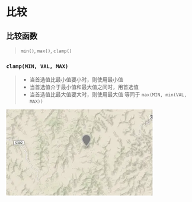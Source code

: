 # 比较

## 比较函数

> `min()`, `max()`, `clamp()`

### `clamp(MIN, VAL, MAX)`

> - 当首选值比最小值要小时，则使用最小值
> - 当首选值介于最小值和最大值之间时，用首选值
> - 当首选值比最大值要大时，则使用最大值
>   等同于 `max(MIN, min(VAL, MAX))`

![](/.assets/img/2021-12-28-15-53-53.png)

